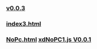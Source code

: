 
### [v0.0.3](https://github.com/littleflute/cchess/edit/master/play/readme.md)
### [index3.html](index3.html)
### [NoPc.html](NoPc.html) [xdNoPC1.js V0.0.1](xdNoPC1.js)
